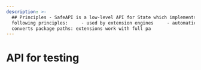 ```yaml
---
description: >-
  ## Principles - SafeAPI is a low-level API for State which implements the
  following principles:     - used by extension engines     - automatically
  converts package paths: extensions work with full pa
---
```


# API for testing

